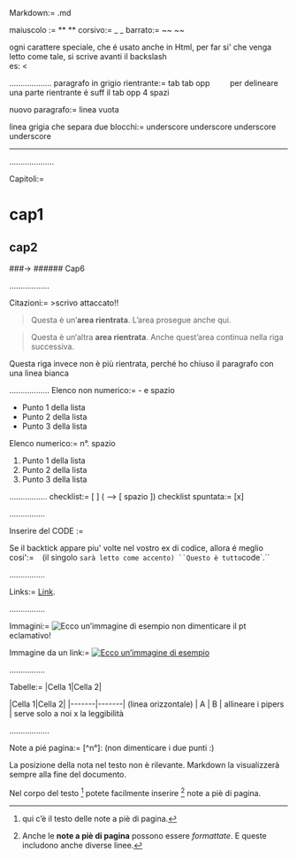 Markdown:= .md

maiuscolo := **  **
corsivo:= _  _
barrato:= ~~ ~~

ogni carattere speciale, che é usato anche in Html, per far si' che venga letto come tale, si scrive avanti il backslash \
es: \<

 ...................
paragrafo in grigio rientrante:= tab tab   opp ```    ```
per delineare una parte rientrante é suff il tab opp 4 spazi

nuovo paragrafo:= linea vuota

linea grigia che separa due blocchi:= underscore underscore underscore underscore

_______________________________

 ....................

Capitoli:=
# cap1
## cap2
###-> ###### Cap6

 ..................

Citazioni:= >scrivo attaccato!!

>Questa è un’**area rientrata**.
>L’area prosegue anche qui.

>Questa è un‘altra **area rientrata**.
Anche quest’area continua nella riga successiva.

Questa riga invece non è più rientrata, perché ho chiuso il paragrafo con una linea bianca

 ..................
Elenco non numerico:= - e spazio
- Punto 1 della lista
- Punto 2 della lista
- Punto 3 della lista

Elenco numerico:= n°. spazio
1. Punto 1 della lista
2. Punto 2 della lista
3. Punto 3 della lista

 .................
checklist:= [ ] ( --> [ spazio ])
checklist spuntata:= [x]

 ................

Inserire del CODE :=  ` `

Se il backtick appare piu' volte nel vostro ex di codice, allora é meglio cosi':= `` `` (il singolo ` sarà letto come accento)
``Questo è tutto `code`.``

 ................

Links:=  [Link](https://example.com/ "Titolo del link opzionale").

 ................

Immagini:= ![Ecco un’immagine di esempio](https://example.com/immagine.jpg) 
non dimenticare il pt eclamativo!

Immagine da un link:= [![Ecco un’immagine di esempio](https://example.com/immagine.jpg)](https://example.com)

 ................

Tabelle:= |Cella 1|Cella 2|

|Cella 1|Cella 2|
|-------|-------|  (linea orizzontale)
|  A    |  B    |  allineare i pipers | serve solo a noi x la leggibilità


 ..................
 
Note a pié pagina:= [^n°]:   (non dimenticare i due punti :)

La posizione della nota nel testo non è rilevante. Markdown la visualizzerà sempre alla fine del documento.

Nel corpo del testo [^1] potete facilmente inserire [^2] note a piè di pagina.
[^1]: qui c’è il testo delle note a piè di pagina.
[^2]: Anche le **note a piè di pagina** possono essere *formattate*.
E queste includono anche diverse linee.